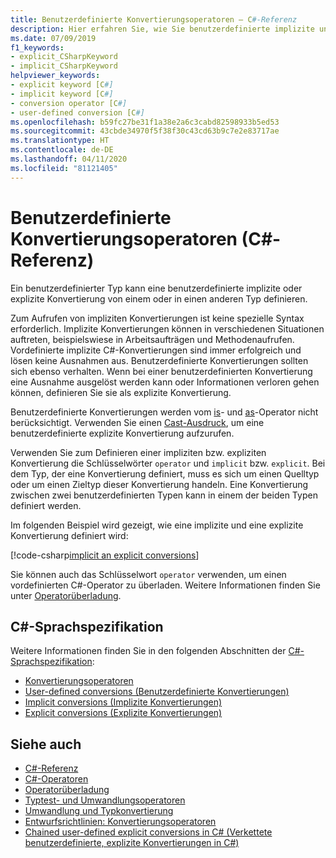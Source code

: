 ```yaml
---
title: Benutzerdefinierte Konvertierungsoperatoren – C#-Referenz
description: Hier erfahren Sie, wie Sie benutzerdefinierte implizite und explizite Konvertierungen in C# definieren.
ms.date: 07/09/2019
f1_keywords:
- explicit_CSharpKeyword
- implicit_CSharpKeyword
helpviewer_keywords:
- explicit keyword [C#]
- implicit keyword [C#]
- conversion operator [C#]
- user-defined conversion [C#]
ms.openlocfilehash: b59fc27be31f1a38e2a6c3cabd82598933b5ed53
ms.sourcegitcommit: 43cbde34970f5f38f30c43cd63b9c7e2e83717ae
ms.translationtype: HT
ms.contentlocale: de-DE
ms.lasthandoff: 04/11/2020
ms.locfileid: "81121405"
---
```

# <a name="user-defined-conversion-operators-c-reference"></a>Benutzerdefinierte Konvertierungsoperatoren (C#-Referenz)

Ein benutzerdefinierter Typ kann eine benutzerdefinierte implizite oder explizite Konvertierung von einem oder in einen anderen Typ definieren.

Zum Aufrufen von impliziten Konvertierungen ist keine spezielle Syntax erforderlich. Implizite Konvertierungen können in verschiedenen Situationen auftreten, beispielswiese in Arbeitsaufträgen und Methodenaufrufen. Vordefinierte implizite C#-Konvertierungen sind immer erfolgreich und lösen keine Ausnahmen aus. Benutzerdefinierte Konvertierungen sollten sich ebenso verhalten. Wenn bei einer benutzerdefinierten Konvertierung eine Ausnahme ausgelöst werden kann oder Informationen verloren gehen können, definieren Sie sie als explizite Konvertierung.

Benutzerdefinierte Konvertierungen werden vom [is](type-testing-and-cast.md#is-operator)- und [as](type-testing-and-cast.md#as-operator)-Operator nicht berücksichtigt. Verwenden Sie einen [Cast-Ausdruck](type-testing-and-cast.md#cast-expression), um eine benutzerdefinierte explizite Konvertierung aufzurufen.

Verwenden Sie zum Definieren einer impliziten bzw. expliziten Konvertierung die Schlüsselwörter `operator` und `implicit` bzw. `explicit`. Bei dem Typ, der eine Konvertierung definiert, muss es sich um einen Quelltyp oder um einen Zieltyp dieser Konvertierung handeln. Eine Konvertierung zwischen zwei benutzerdefinierten Typen kann in einem der beiden Typen definiert werden.

Im folgenden Beispiel wird gezeigt, wie eine implizite und eine explizite Konvertierung definiert wird:

[!code-csharp[implicit an explicit conversions](snippets/UserDefinedConversions.cs)]

Sie können auch das Schlüsselwort `operator` verwenden, um einen vordefinierten C#-Operator zu überladen. Weitere Informationen finden Sie unter [Operatorüberladung](operator-overloading.md).

## <a name="c-language-specification"></a>C#-Sprachspezifikation

Weitere Informationen finden Sie in den folgenden Abschnitten der [C#-Sprachspezifikation](~/_csharplang/spec/introduction.md):

- [Konvertierungsoperatoren](~/_csharplang/spec/classes.md#conversion-operators)
- [User-defined conversions (Benutzerdefinierte Konvertierungen)](~/_csharplang/spec/conversions.md#user-defined-conversions)
- [Implicit conversions (Implizite Konvertierungen)](~/_csharplang/spec/conversions.md#implicit-conversions)
- [Explicit conversions (Explizite Konvertierungen)](~/_csharplang/spec/conversions.md#explicit-conversions)

## <a name="see-also"></a>Siehe auch

- [C#-Referenz](../index.md)
- [C#-Operatoren](index.md)
- [Operatorüberladung](operator-overloading.md)
- [Typtest- und Umwandlungsoperatoren](type-testing-and-cast.md)
- [Umwandlung und Typkonvertierung](../../programming-guide/types/casting-and-type-conversions.md)
- [Entwurfsrichtlinien: Konvertierungsoperatoren](../../../standard/design-guidelines/operator-overloads.md#conversion-operators)
- [Chained user-defined explicit conversions in C# (Verkettete benutzerdefinierte, explizite Konvertierungen in C#)](https://docs.microsoft.com/archive/blogs/ericlippert/chained-user-defined-explicit-conversions-in-c)
